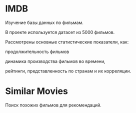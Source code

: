 # IMDB
Изучение базы данных по фильмам.

В проекте используется датасет из 5000 фильмов.

Рассмотрены основные статистические показатели, как:

 продолжительность фильмов
 
 динамика производства фильмов во времени,
 
 рейтинги, представленность по странам и их корреляции.
 
 # Similar Movies
 
 Поиск похожих фильмов для рекомендаций.
  
